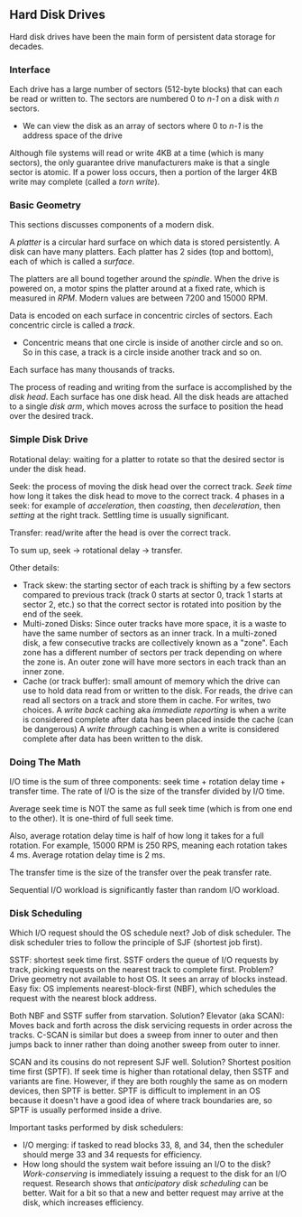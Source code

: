 ## Hard Disk Drives

Hard disk drives have been the main form of persistent data storage for decades.

### Interface

Each drive has a large number of sectors (512-byte blocks) that can each be read
or written to. The sectors are numbered 0 to *n-1* on a disk with *n* sectors.
- We can view the disk as an array of sectors where 0 to *n-1* is the address
  space of the drive

Although file systems will read or write 4KB at a time (which is many sectors),
the only guarantee drive manufacturers make is that a single sector is atomic.
If a power loss occurs, then a portion of the larger 4KB write may complete
(called a *torn write*).

### Basic Geometry

This sections discusses components of a modern disk.

A *platter* is a circular hard surface on which data is stored persistently. A
disk can have many platters. Each platter has 2 sides (top and bottom), each of
which is called a *surface*. 

The platters are all bound together around the *spindle*. When the drive is
powered on, a motor spins the platter around at a fixed rate, which is measured
in *RPM*. Modern values are between 7200 and 15000 RPM. 

Data is encoded on each surface in concentric circles of sectors. Each
concentric circle is called a *track*. 
- Concentric means that one circle is inside of another circle and so on. So in
  this case, a track is a circle inside another track and so on.

Each surface has many thousands of tracks.

The process of reading and writing from the surface is accomplished by the *disk
head*. Each surface has one disk head. All the disk heads are attached to a
single *disk arm*, which moves across the surface to position the head over the
desired track.

### Simple Disk Drive

Rotational delay: waiting for a platter to rotate so that the desired sector is
under the disk head.

Seek: the process of moving the disk head over the correct track. *Seek time*
how long it takes the disk head to move to the correct track.  4 phases in a
seek: for example of *acceleration*, then *coasting*, then *deceleration*, then
*setting* at the right track.  Settling time is usually significant.

Transfer: read/write after the head is over the correct track. 

To sum up, seek -> rotational delay -> transfer.

Other details:
* Track skew: the starting sector of each track is shifting by a few sectors
compared to previous track (track 0 starts at sector 0, track 1 starts at sector
2, etc.) so that the correct sector is rotated into position by the end of the
seek.
* Multi-zoned Disks: Since outer tracks have more space, it is a waste to have
the same number of sectors as an inner track. In a multi-zoned disk, a few
consecutive tracks are collectively known as a "zone". Each zone has a different
number of sectors per track depending on where the zone is. An outer zone will
have more sectors in each track than an inner zone.
* Cache (or track buffer): small amount of memory which the drive can use to
hold data read from or written to the disk. For reads, the drive can read all
sectors on a track and store them in cache. For writes, two choices. A *write
back* caching aka *immediate reporting* is when a write is considered complete
after data has been placed inside the cache (can be dangerous) A *write through*
caching is when a write is considered complete after data has been written to
the disk.

### Doing The Math

I/O time is the sum of three components: seek time + rotation delay time +
transfer time. The rate of I/O is the size of the transfer divided by I/O time.

Average seek time is NOT the same as full seek time (which is from one end to
the other). It is one-third of full seek time.

Also, average rotation delay time is half of how long it takes for a full
rotation.  For example, 15000 RPM is 250 RPS, meaning each rotation takes 4 ms.
Average rotation delay time is 2 ms.

The transfer time is the size of the transfer over the peak transfer rate. 

Sequential I/O workload is significantly faster than random I/O workload.

### Disk Scheduling

Which I/O request should the OS schedule next? Job of disk scheduler. The disk
scheduler tries to follow the principle of SJF (shortest job first).

SSTF: shortest seek time first. SSTF orders the queue of I/O requests by track,
picking requests on the nearest track to complete first. Problem? Drive geometry
not available to host OS. It sees an array of blocks instead. Easy fix: OS
implements nearest-block-first (NBF), which schedules the request with the
nearest block address.

Both NBF and SSTF suffer from starvation. Solution? Elevator (aka SCAN): Moves
back and forth across the disk servicing requests in order across the tracks.
C-SCAN is similar but does a sweep from inner to outer and then jumps back to
inner rather than doing another sweep from outer to inner. 

SCAN and its cousins do not represent SJF well. Solution? Shortest position time
first (SPTF). If seek time is higher than rotational delay, then SSTF and
variants are fine. However, if they are both roughly the same as on modern
devices, then SPTF is better. SPTF is difficult to implement in an OS because it
doesn't have a good idea of where track boundaries are, so SPTF is usually
performed inside a drive.

Important tasks performed by disk schedulers:
* I/O merging: if tasked to read blocks 33, 8, and 34, then the scheduler should
merge 33 and 34 requests for efficiency.
* How long should the system wait before issuing an I/O to the disk?
*Work-conserving* is immediately issuing a request to the disk for an I/O
request. Research shows that *anticipatory disk scheduling* can be better. Wait
for a bit so that a new and better request may arrive at the disk, which
increases efficiency.
